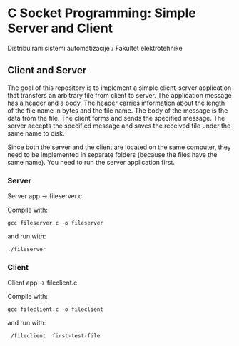 # C Socket Programming: Simple Server and Client

Distribuirani sistemi automatizacije / Fakultet elektrotehnike

## Client and Server

The goal of this repository is to implement a simple client-server application that transfers an arbitrary file from client to server. The application message has a header and a body. The header carries information about the length of the file name in bytes and the file name. The body of the message is the data from the file.
The client forms and sends the specified message. The server accepts the specified message and saves the received file under the same name to disk.

Since both the server and the client are located on the same computer, they need to be implemented in separate folders (because the files have the same name). You need to run the server application first.

### Server

Server app -> fileserver.c

Compile with:

```
gcc fileserver.c -o fileserver
```

and run with:

```
./fileserver
```

### Client

Client app -> fileclient.c

Compile with:

```
gcc fileclient.c -o fileclient
```

and run with:

```
./fileclient  first-test-file
```
